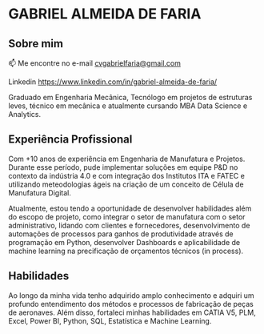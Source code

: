 # GABRIEL ALMEIDA DE FARIA

## Sobre mim
📫 Me encontre no e-mail cvgabrielfaria@gmail.com

Linkedin  https://www.linkedin.com/in/gabriel-almeida-de-faria/

Graduado em Engenharia Mecânica, Tecnólogo em projetos de estruturas leves, técnico em mecânica e atualmente cursando MBA Data Science e Analytics.

## Experiência Profissional
Com +10 anos de experiência em Engenharia de Manufatura e Projetos. Durante esse período, pude implementar soluções em equipe P&D no contexto da indústria 4.0 e com integração dos Institutos ITA e FATEC e utilizando meteodologias ágeis na criação de um conceito de Célula de Manufatura Digital.

Atualmente, estou tendo a oportunidade de desenvolver habilidades além do escopo de projeto, como integrar o setor de manufatura com o setor administrativo, lidando com clientes e fornecedores, desenvolvimento de automações de processos para ganhos de produtividade através de programação em Python, desenvolver Dashboards e aplicabilidade de machine learning na precificação de orçamentos técnicos (in process).

## Habilidades
Ao longo da minha vida tenho adquirido amplo conhecimento e adquiri um profundo entendimento dos métodos e processos de fabricação de peças de aeronaves. Além disso, fortaleci minhas habilidades em CATIA V5, PLM, Excel, Power BI, Python, SQL, Estatística e Machine Learning.


